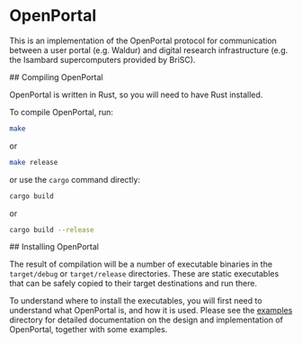 # OpenPortal

This is an implementation of the OpenPortal protocol for communication
between a user portal (e.g. Waldur) and digital research infrastructure
(e.g. the Isambard supercomputers provided by BriSC).

## Compiling OpenPortal

OpenPortal is written in Rust, so you will need to have Rust installed.

To compile OpenPortal, run:

```bash
make
```

or

```bash
make release
```

or use the `cargo` command directly:

```bash
cargo build
```

or

```bash
cargo build --release
```

## Installing OpenPortal

The result of compilation will be a number of executable binaries in the
`target/debug` or `target/release` directories. These are static executables
that can be safely copied to their target destinations and run there.

To understand where to install the executables, you will first need to
understand what OpenPortal is, and how it is used. Please see the
[examples](examples) directory for detailed documentation on the
design and implementation of OpenPortal, together with some examples.
